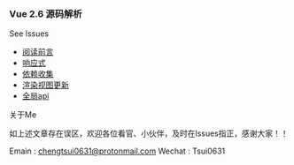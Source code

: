 ### Vue  2.6 源码解析

See lssues

- [阅读前言](https://github.com/chengtsui/blog/issues/1)
- [响应式](https://github.com/chengtsui/blog/issues/3)
- [依赖收集](https://github.com/chengtsui/blog/issues/4)
- [渲染视图更新](https://github.com/chengtsui/blog/issues/5)
- [全局api](https://github.com/chengtsui/blog/issues/6)


关于Me

如上述文章存在误区，欢迎各位看官、小伙伴，及时在lssues指正，感谢大家！！

Emain :  chengtsui0631@protonmail.com
Wechat : Tsui0631











